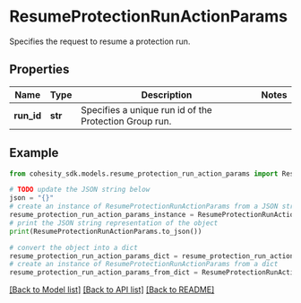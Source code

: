 # ResumeProtectionRunActionParams

Specifies the request to resume a protection run.

## Properties

Name | Type | Description | Notes
------------ | ------------- | ------------- | -------------
**run_id** | **str** | Specifies a unique run id of the Protection Group run. | 

## Example

```python
from cohesity_sdk.models.resume_protection_run_action_params import ResumeProtectionRunActionParams

# TODO update the JSON string below
json = "{}"
# create an instance of ResumeProtectionRunActionParams from a JSON string
resume_protection_run_action_params_instance = ResumeProtectionRunActionParams.from_json(json)
# print the JSON string representation of the object
print(ResumeProtectionRunActionParams.to_json())

# convert the object into a dict
resume_protection_run_action_params_dict = resume_protection_run_action_params_instance.to_dict()
# create an instance of ResumeProtectionRunActionParams from a dict
resume_protection_run_action_params_from_dict = ResumeProtectionRunActionParams.from_dict(resume_protection_run_action_params_dict)
```
[[Back to Model list]](../README.md#documentation-for-models) [[Back to API list]](../README.md#documentation-for-api-endpoints) [[Back to README]](../README.md)


